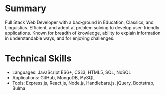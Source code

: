 # Summary

Full Stack Web Developer with a background in Education, Classics, and Linguistics. Efficient, and adept at problem solving to develop user-friendly applications. Known for breadth of knowledge, ability to explain information in understandable ways, and for enjoying challenges.

# Technical Skills

* Languages: JavaScript ES6+, CSS3, HTML5, SQL, NoSQL
* Applications: GitHub, MongoDB, MySQL
* Tools: Express.js, React.js, Node.js, Handlebars.js, jQuery, Bootstrap, Bulma

<!---
sora64/sora64 is a ✨ special ✨ repository because its `README.md` (this file) appears on your GitHub profile.
You can click the Preview link to take a look at your changes.
--->
